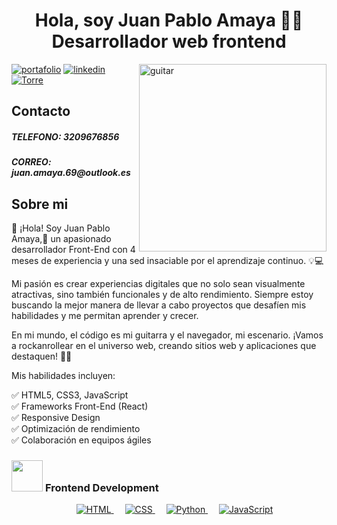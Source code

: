 <div align="center">
<h1 align="center">Hola, soy Juan Pablo Amaya 🤘🏻<br/>
Desarrollador web frontend</h1>
  
</div>
<img align="right" width=300px alt="guitar" src="[https://tenor.com/bbg1o.gif](https://tenor.com/bbg1o.gif)" />

[![portafolio](https://img.shields.io/badge/my_portfolio-000?style=for-the-badge&logo=ko-fi&logoColor=white)]("")
[![linkedin](https://img.shields.io/badge/linkedin-0A66C2?style=for-the-badge&logo=linkedin&logoColor=white)](www.linkedin.com/in/amayajp)
[![Torre](https://img.shields.io/badge/my_torre-000?style=for-the-badge&logo=ko-fi&logoColor=white)](https://torre.ai/juanpabloamaya)


## Contacto
<h5>TELEFONO: 3209676856</h5>
<h5>CORREO: juan.amaya.69@outlook.es</h5>



## Sobre mi

 🚀 ¡Hola! Soy Juan Pablo Amaya,🚀 un apasionado desarrollador Front-End con 4 meses de experiencia y una sed insaciable por el aprendizaje continuo. 💡💻

Mi pasión es crear experiencias digitales que no solo sean visualmente atractivas, sino también funcionales y de alto rendimiento. Siempre estoy buscando la mejor manera de llevar a cabo proyectos que desafíen mis habilidades y me permitan aprender y crecer.

En mi mundo, el código es mi guitarra y el navegador, mi escenario. ¡Vamos a rockanrollear en el universo web, creando sitios web y aplicaciones que destaquen! 🎸🎶

Mis habilidades incluyen:

✅ HTML5, CSS3, JavaScript <br>
✅ Frameworks Front-End (React) <br>
✅ Responsive Design <br>
✅ Optimización de rendimiento <br>
✅ Colaboración en equipos ágiles <br>



### <picture> <img src = "https://github.com/7oSkaaa/7oSkaaa/blob/main/Images/Front_End.gif?raw=true" width = 50px>  </picture> Frontend Development
<p align="center"> 
  &emsp; 
  <a href="https://www.w3.org/html/" target="_blank"> 
   <img alt="HTML" src="https://img.shields.io/badge/HTML5%20-%23E34F26.svg?style=plastic&logo=html5&logoColor=white">
  </a>   
  &emsp;
  <a href="https://www.w3schools.com/css/" target="_blank">
    <img alt="CSS" src="https://img.shields.io/badge/CSS%20-%231572B6.svg?style=plastic&logo=css3&logoColor=white">
  </a> 
  &emsp;
  <a href="https://www.python.org" target="_blank">
    <img alt="Python" src="https://img.shields.io/badge/react-%2361DAFB.svg?style=plastic&logo=React&logoColor=black">
  </a>
  &emsp;
  <a href="https://developer.mozilla.org/en-US/docs/Web/JavaScript" target="_blank"> 
     <img alt="JavaScript" src="https://img.shields.io/badge/JavaScript%20-%23F7DF1E.svg?style=plastic&logo=javascript&logoColor=black">
   </a>
</p>
